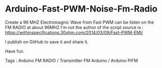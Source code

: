 # Arduino-Fast-PWM-Noise-Fm-Radio

Create a 96 MHZ Electromagnic Wave from Fast PWM can be listen on the FM RADIO at about 96MHZ 
I'm not the author of the script source is : https://withinspecifications.30ohm.com/2014/03/09/Fast-PWM-EMI/

I publish on GitHub to save it and share it.

Have fun.

Tags : Arduino FM RADIO / Transmitter FM Arduino / Arduino PiFM
